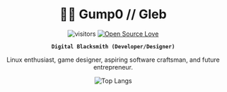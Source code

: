 <div align="center">

<h1>👨‍💻 Gump0 // Gleb</h1>

![visitors](https://visitor-badge.laobi.icu/badge?page_id=Gump0)
[![Open Source Love](https://badges.frapsoft.com/os/v1/open-source.svg?v=102)](https://github.com/ellerbrock/open-source-badge/)

**`Digital Blacksmith (Developer/Designer)`**

Linux enthusiast, game designer, aspiring software craftsman, and future entrepreneur.

![Top Langs](https://github-readme-stats.vercel.app/api/top-langs/?username=Gump0&layout=compact)
</div>
